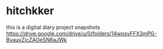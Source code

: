 # hitchkker
this is a digital diary 
project snapshots
https://drive.google.com/drive/u/0/folders/14wpsvFFX3mPG-ByauvZjcZAOeSN6aJWk

